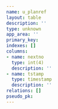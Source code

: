 ```yaml
---
name: u_planref
layout: table
description: ''
type: unknown
app_area: ''
primary_key: 
indexes: []
columns:
- name: nextno
  type: int(4)
  description: ''
- name: tstamp
  type: timestamp
  description: ''
relations: []
pseudo_pk: 
---
```


